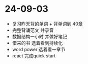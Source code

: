 # 24-09-03

+ 复习昨天背的单词 + 背单词到 40章
+ 完整背诵范文 并录音
+ 数据结构一小时 并做好笔记
+ 借来的书 选着看到持续化
+ word power 选着看一章节 
+ react 完成quick start